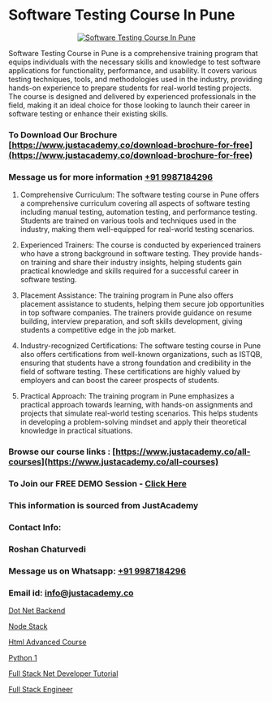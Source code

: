 # Software Testing Course In Pune

<p align="center">
  <a href="https://justacademy.co/program-detail/software-testing">
    <img src="https://justacademy.co/storage2/program_images/1704700438.webp" alt="Software Testing Course In Pune">
  </a>
</p>


Software Testing Course in Pune is a comprehensive training program that equips individuals with the necessary skills and knowledge to test software applications for functionality, performance, and usability. It covers various testing techniques, tools, and methodologies used in the industry, providing hands-on experience to prepare students for real-world testing projects. The course is designed and delivered by experienced professionals in the field, making it an ideal choice for those looking to launch their career in software testing or enhance their existing skills.
### To Download Our Brochure [https://www.justacademy.co/download-brochure-for-free](https://www.justacademy.co/download-brochure-for-free)
### Message us for more information [+91 9987184296](https://api.whatsapp.com/send?phone=919987184296)
1) Comprehensive Curriculum: The software testing course in Pune offers a comprehensive curriculum covering all aspects of software testing including manual testing, automation testing, and performance testing. Students are trained on various tools and techniques used in the industry, making them well-equipped for real-world testing scenarios.

2) Experienced Trainers: The course is conducted by experienced trainers who have a strong background in software testing. They provide hands-on training and share their industry insights, helping students gain practical knowledge and skills required for a successful career in software testing.

3) Placement Assistance: The training program in Pune also offers placement assistance to students, helping them secure job opportunities in top software companies. The trainers provide guidance on resume building, interview preparation, and soft skills development, giving students a competitive edge in the job market.

4) Industry-recognized Certifications: The software testing course in Pune also offers certifications from well-known organizations, such as ISTQB, ensuring that students have a strong foundation and credibility in the field of software testing. These certifications are highly valued by employers and can boost the career prospects of students.

5) Practical Approach: The training program in Pune emphasizes a practical approach towards learning, with hands-on assignments and projects that simulate real-world testing scenarios. This helps students in developing a problem-solving mindset and apply their theoretical knowledge in practical situations.

### Browse our course links : [https://www.justacademy.co/all-courses](https://www.justacademy.co/all-courses) 
### To Join our FREE DEMO Session - [Click Here](https://www.justacademy.co/register-for-course-demo)


### This information is sourced from JustAcademy
### Contact Info:
### Roshan Chaturvedi
### Message us on Whatsapp: [+91 9987184296](https://api.whatsapp.com/send?phone=919987184296)
### Email id: [info@justacademy.co](mailto:info@justacademy.co)
                
[Dot Net Backend](https://www.linkedin.com/pulse/dot-net-backend-justacademy-coventry-mnhbe?trackingId=PL4bM1Cxwz81Z7l7XtCryg%3D%3D&lipi=urn%3Ali%3Apage%3Ad_flagship3_company_admin%3BvasO6SUGTP2oKUhUaDM59w%3D%3D)

[Node Stack](https://www.linkedin.com/pulse/node-stack-justacademy-jaipur-q9sne?trackingId=hFG5ea9jtiSKu9MMUC2sPw%3D%3D&lipi=urn%3Ali%3Apage%3Ad_flagship3_company_admin%3BzoGgv%2F2GTOq26q6ITzj9KQ%3D%3D)

[Html Advanced Course](https://medium.com/@mahi3106/html-advanced-course-b43fb739107b)

[Python 1](https://medium.com/@roneet705/python-1-ec24b4969d89)

[Full Stack Net Developer Tutorial](https://justacademyin.github.io/Articles/Full-Stack-Net-Developer-Tutorial)

[Full Stack Engineer](https://justacademyin.github.io/Articles/Full-Stack-Engineer)

